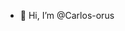 - 👋 Hi, I’m @Carlos-orus

<!---
Carlos-orus/Carlos-orus is a ✨ special ✨ repository because its `README.md` (this file) appears on your GitHub profile.
You can click the Preview link to take a look at your changes.
--->
